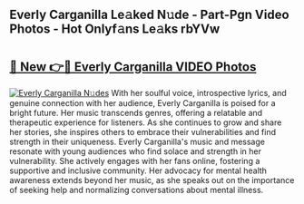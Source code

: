 ## Everly Carganilla Le𝚊ked N𝚞de - Part-Pgn Video Photos - Hot Onlyf𝚊ns Le𝚊ks rbYVw

# <h2><a href="http://ac20814.deff.icu/?id=Everly+Carganilla">🔗 New 👉🔴 Everly Carganilla VIDEO Photos</a></h2>

[![Everly Carganilla N𝚞des](https://i.imgur.com/rIISA9y.gif)](http://ac20814.deff.icu/?id=Everly+Carganilla)
With her soulful voice, introspective lyrics, and genuine connection with her audience, Everly Carganilla is poised for a bright future. Her music transcends genres, offering a relatable and therapeutic experience for listeners. As she continues to grow and share her stories, she inspires others to embrace their vulnerabilities and find strength in their uniqueness. Everly Carganilla's music and message resonate with young audiences who find solace and strength in her vulnerability. She actively engages with her fans online, fostering a supportive and inclusive community. Her advocacy for mental health awareness extends beyond her music, as she speaks out on the importance of seeking help and normalizing conversations about mental illness.

